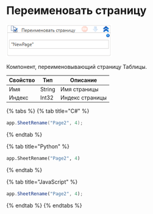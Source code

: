 # Переименовать страницу

![](<../../../../../.gitbook/assets/image (512).png>)

Компонент, переименовывающий страницу Таблицы.

| Свойство | Тип    | Описание        |
| -------- | ------ | --------------- |
| Имя      | String | Имя страницы    |
| Индекс   | Int32  | Индекс страницы |

{% tabs %}
{% tab title="C#" %}
```csharp
app.SheetRename("Page2", 4);
```
{% endtab %}

{% tab title="Python" %}
```python
app.SheetRename("Page2", 4)
```
{% endtab %}

{% tab title="JavaScript" %}
```javascript
app.SheetRename("Page2", 4);
```
{% endtab %}
{% endtabs %}
